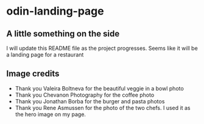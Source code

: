 # odin-landing-page

## A little something on the side

I will update this README file as the project progresses. Seems like it will be a landing page for a restaurant

## Image credits

- Thank you Valeira Boltneva for the beautiful veggie in a bowl photo
- Thank you Chevanon Photography for the coffee photo
- Thank you Jonathan Borba for the burger and pasta photos
- Thank you Rene Asmussen for the photo of the two chefs. I used it as the hero image on my page.

